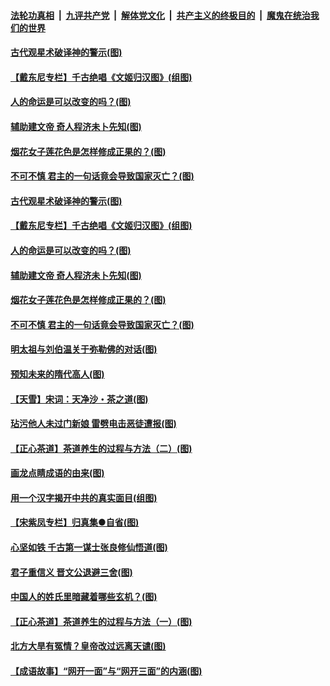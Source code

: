 ####  [法轮功真相](../../../../basic/blob/master/README.md?t=06210631) &nbsp;|&nbsp; [九评共产党](../../../../9ping.md/blob/master/README.md?t=06210631) &nbsp;|&nbsp; [解体党文化](../../../../jtdwh.md/blob/master/README.md?t=06210631)  &nbsp;|&nbsp; [共产主义的终极目的](../../../../gczydzjmd.md/blob/master/README.md?t=06210631) &nbsp;|&nbsp; [魔鬼在统治我们的世界](../../../../mgztzwmdsj.md/blob/master/README.md?t=06210631) 

#### [古代观星术破译神的警示(图)](../pages/p7/936938.md?t=06210631) 

#### [【戴东尼专栏】千古绝唱《文姬归汉图》(组图)](../pages/p7/933598.md?t=06210631) 

#### [人的命运是可以改变的吗？(图)](../pages/p7/936633.md?t=06210631) 

#### [辅助建文帝 奇人程济未卜先知(图)](../pages/p7/936751.md?t=06210631) 

#### [烟花女子莲花色是怎样修成正果的？(图)](../pages/p7/936627.md?t=06210631) 

#### [不可不慎 君主的一句话竟会导致国家灭亡？(图)](../pages/p7/936921.md?t=06210631) 

#### [古代观星术破译神的警示(图)](../pages/p7/936938.md?t=06210631) 

#### [【戴东尼专栏】千古绝唱《文姬归汉图》(组图)](../pages/p7/933598.md?t=06210631) 

#### [人的命运是可以改变的吗？(图)](../pages/p7/936633.md?t=06210631) 

#### [辅助建文帝 奇人程济未卜先知(图)](../pages/p7/936751.md?t=06210631) 

#### [烟花女子莲花色是怎样修成正果的？(图)](../pages/p7/936627.md?t=06210631) 

#### [不可不慎 君主的一句话竟会导致国家灭亡？(图)](../pages/p7/936921.md?t=06210631) 

#### [明太祖与刘伯温关于弥勒佛的对话(图)](../pages/p7/936918.md?t=06210631) 

#### [预知未来的隋代高人(图)](../pages/p7/936519.md?t=06210631) 

#### [【天雪】宋词：天净沙・茶之道(图)](../pages/p7/936606.md?t=06210631) 

#### [玷污他人未过门新娘 雷劈电击恶徒遭报(图)](../pages/p7/936730.md?t=06210631) 

#### [【正心茶道】茶道养生的过程与方法（二）(图)](../pages/p7/936188.md?t=06210631) 

#### [画龙点睛成语的由来(图)](../pages/p7/936521.md?t=06210631) 

#### [用一个汉字揭开中共的真实面目(组图)](../pages/p7/936605.md?t=06210631) 

#### [【宋紫凤专栏】归真集●自省(图)](../pages/p7/936715.md?t=06210631) 

#### [心坚如铁 千古第一谋士张良修仙悟道(图)](../pages/p7/936518.md?t=06210631) 

#### [君子重信义 晋文公退避三舍(图)](../pages/p7/936517.md?t=06210631) 

#### [中国人的姓氏里暗藏着哪些玄机？(图)](../pages/p7/936608.md?t=06210631) 

#### [【正心茶道】茶道养生的过程与方法（一）(图)](../pages/p7/936187.md?t=06210631) 

#### [北方大旱有冤情？皇帝改过远离天谴(图)](../pages/p7/936431.md?t=06210631) 

#### [【成语故事】“网开一面”与“网开三面”的内涵(图)](../pages/p7/936380.md?t=06210631) 

